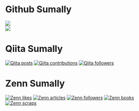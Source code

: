 # Github Sumally
<p>
  <a href="https://github.com/anuraghazra/github-readme-stats" style="display:block;">
    <img src="https://github-readme-stats.vercel.app/api?username=ohnaka0410&show_icons=true&count_private=true&include_all_commits=true&theme=vue-dark" />
  </a>
  <a href="https://github.com/anuraghazra/github-readme-stats" style="display:block;">
    <img src="https://github-readme-stats.vercel.app/api/top-langs/?username=ohnaka0410&layout=compact&theme=vue-dark" />
  </a>
</p>


# Qiita Sumally
[![Qiita posts](https://qiita-badge.apiapi.app/s/yuki0410_/posts.svg)](http://qiita.com/yuki0410_)
[![Qiita contributions](https://qiita-badge.apiapi.app/s/yuki0410_/contributions.svg)](http://qiita.com/yuki0410_)
[![Qiita followers](https://qiita-badge.apiapi.app/s/yuki0410_/followers.svg)](http://qiita.com/yuki0410_)


# Zenn Sumally
[![Zenn likes](https://zenn.badge.nikaera.com/s/ohnaka0410/likes?style=flat)](https://zenn.dev/ohnaka0410)
[![Zenn articles](https://zenn.badge.nikaera.com/s/ohnaka0410/articles?style=flat)](https://zenn.dev/ohnaka0410/articles)
[![Zenn followers](https://zenn.badge.nikaera.com/s/ohnaka0410/followers?style=flat)](https://zenn.dev/ohnaka0410/followers)
[![Zenn books](https://zenn.badge.nikaera.com/s/ohnaka0410/books?style=flat)](https://zenn.dev/ohnaka0410/books)
[![Zenn scraps](https://zenn.badge.nikaera.com/s/ohnaka0410/scraps?style=flat)](https://zenn.dev/ohnaka0410/scraps)
